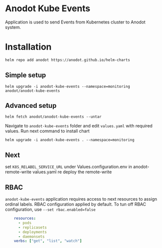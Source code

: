 # Anodot Kube Events

Application is used to send Events from Kubernetes cluster to Anodot system.


# Installation
```bash
helm repo add anodot https://anodot.github.io/helm-charts
```

## Simple setup
```shell script
helm upgrade -i anodot-kube-events --namespace=monitoring anodot/anodot-kube-events
```

## Advanced setup
```shell script
helm fetch anodot/anodot-kube-events --untar

```

Navigate to `anodot-kube-events` folder and edit `values.yaml` with required values.
Run next command to install chart
```shell script
helm upgrade -i anodot-kube-events . --namespace=monitoring
```

## Next
set `K8S_RELABEL_SERVICE_URL` under Values.configuration.env in anodot-remote-write values.yaml re deploy the remote-write

## RBAC
`anodot-kube-events` application requires access to next resources to assign ordinal labels. RBAC configuration applied by default.
To tun off RBAC configuration, use `--set rbac.enabled=false`

```yaml
    resources:
      - pods
      - replicasets
      - deployments
      - daemonsets
    verbs: ["get", "list", "watch"]
```
